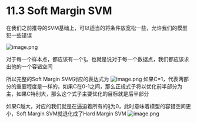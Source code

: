 # 11.3 Soft Margin SVM



在我们之前推导的SVM基础上，可以适当的将条件放宽松一些，允许我们的模型犯一些错误


![image.png](https://upload-images.jianshu.io/upload_images/7220971-e9e5336926dca044.png?imageMogr2/auto-orient/strip%7CimageView2/2/w/1240)


对于每一个样本点，都应该有一个℥。也就是说对于每一个数据点，我们都应该求出他的一个容错空间

所以完整的Soft Margin SVM对应的表达式为
![image.png](https://upload-images.jianshu.io/upload_images/7220971-c0f49047b7366110.png?imageMogr2/auto-orient/strip%7CimageView2/2/w/1240)
如果C=1，代表两部分的重要程度是一样的，如果C在0-1之间，那么正规式子将以优化前半部分为主，如果C特别大，那么这个式子主要优化的目标就是后半部分

如果C越大，对应的我们就是在逼迫着所有的℥为0，此时意味着模型的容错空间更小，Soft Margin SVM就退化成了Hard Margin SVM
![image.png](https://upload-images.jianshu.io/upload_images/7220971-47e66b3497452c7e.png?imageMogr2/auto-orient/strip%7CimageView2/2/w/1240)
